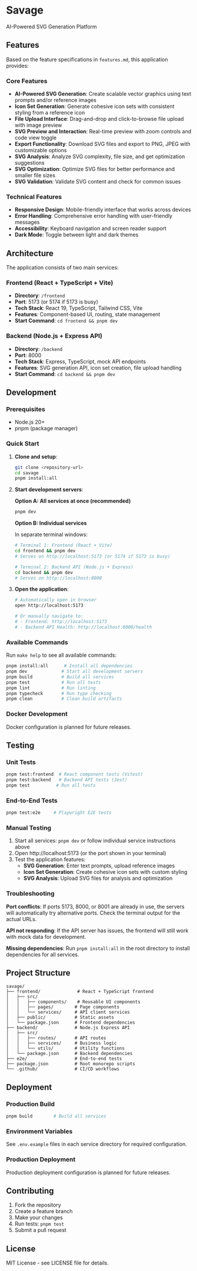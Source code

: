 # Savage

AI-Powered SVG Generation Platform

## Features

Based on the feature specifications in `features.md`, this application provides:

### Core Features

- **AI-Powered SVG Generation**: Create scalable vector graphics using text prompts and/or reference images
- **Icon Set Generation**: Generate cohesive icon sets with consistent styling from a reference icon
- **File Upload Interface**: Drag-and-drop and click-to-browse file upload with image preview
- **SVG Preview and Interaction**: Real-time preview with zoom controls and code view toggle
- **Export Functionality**: Download SVG files and export to PNG, JPEG with customizable options
- **SVG Analysis**: Analyze SVG complexity, file size, and get optimization suggestions
- **SVG Optimization**: Optimize SVG files for better performance and smaller file sizes
- **SVG Validation**: Validate SVG content and check for common issues

### Technical Features

- **Responsive Design**: Mobile-friendly interface that works across devices
- **Error Handling**: Comprehensive error handling with user-friendly messages
- **Accessibility**: Keyboard navigation and screen reader support
- **Dark Mode**: Toggle between light and dark themes

## Architecture

The application consists of two main services:

### Frontend (React + TypeScript + Vite)

- **Directory**: `/frontend`
- **Port**: 5173 (or 5174 if 5173 is busy)
- **Tech Stack**: React 19, TypeScript, Tailwind CSS, Vite
- **Features**: Component-based UI, routing, state management
- **Start Command**: `cd frontend && pnpm dev`

### Backend (Node.js + Express API)

- **Directory**: `/backend`
- **Port**: 8000
- **Tech Stack**: Express, TypeScript, mock API endpoints
- **Features**: SVG generation API, icon set creation, file upload handling
- **Start Command**: `cd backend && pnpm dev`

## Development

### Prerequisites

- Node.js 20+
- pnpm (package manager)

### Quick Start

1. **Clone and setup**:

   ```bash
   git clone <repository-url>
   cd savage
   pnpm install:all
   ```

2. **Start development servers**:

   **Option A: All services at once (recommended)**

   ```bash
   pnpm dev
   ```

   **Option B: Individual services**

   In separate terminal windows:

   ```bash
   # Terminal 1: Frontend (React + Vite)
   cd frontend && pnpm dev
   # Serves on http://localhost:5173 (or 5174 if 5173 is busy)

   # Terminal 2: Backend API (Node.js + Express)
   cd backend && pnpm dev
   # Serves on http://localhost:8000
   ```

3. **Open the application**:

   ```bash
   # Automatically open in browser
   open http://localhost:5173

   # Or manually navigate to:
   # - Frontend: http://localhost:5173
   # - Backend API Health: http://localhost:8000/health
   ```

### Available Commands

Run `make help` to see all available commands:

```bash
pnpm install:all      # Install all dependencies
pnpm dev             # Start all development servers
pnpm build           # Build all services
pnpm test            # Run all tests
pnpm lint            # Run linting
pnpm typecheck       # Run type checking
pnpm clean           # Clean build artifacts
```

### Docker Development

Docker configuration is planned for future releases.

## Testing

### Unit Tests

```bash
pnpm test:frontend  # React component tests (Vitest)
pnpm test:backend   # Backend API tests (Jest)
pnpm test          # Run all tests
```

### End-to-End Tests

```bash
pnpm test:e2e     # Playwright E2E tests
```

### Manual Testing

1. Start all services: `pnpm dev` or follow individual service instructions above
2. Open http://localhost:5173 (or the port shown in your terminal)
3. Test the application features:
   - **SVG Generation**: Enter text prompts, upload reference images
   - **Icon Set Generation**: Create cohesive icon sets with custom styling
   - **SVG Analysis**: Upload SVG files for analysis and optimization

### Troubleshooting

**Port conflicts**: If ports 5173, 8000, or 8001 are already in use, the servers will automatically try alternative ports. Check the terminal output for the actual URLs.

**API not responding**: If the API server has issues, the frontend will still work with mock data for development.

**Missing dependencies**: Run `pnpm install:all` in the root directory to install dependencies for all services.

## Project Structure

```
savage/
├── frontend/              # React + TypeScript frontend
│   ├── src/
│   │   ├── components/    # Reusable UI components
│   │   ├── pages/        # Page components
│   │   └── services/     # API client services
│   ├── public/           # Static assets
│   └── package.json      # Frontend dependencies
├── backend/              # Node.js Express API
│   ├── src/
│   │   ├── routes/       # API routes
│   │   ├── services/     # Business logic
│   │   └── utils/        # Utility functions
│   └── package.json      # Backend dependencies
├── e2e/                  # End-to-end tests
├── package.json          # Root monorepo scripts
└── .github/              # CI/CD workflows
```

## Deployment

### Production Build

```bash
pnpm build        # Build all services
```

### Environment Variables

See `.env.example` files in each service directory for required configuration.

### Production Deployment

Production deployment configuration is planned for future releases.

## Contributing

1. Fork the repository
2. Create a feature branch
3. Make your changes
4. Run tests: `pnpm test`
5. Submit a pull request

## License

MIT License - see LICENSE file for details.
